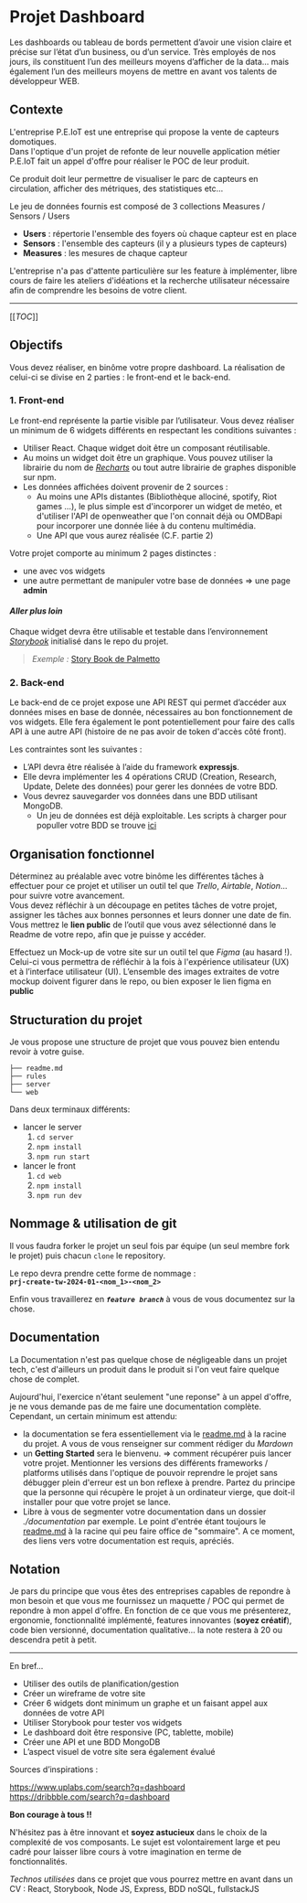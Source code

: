 # Projet Dashboard

Les dashboards ou tableau de bords permettent d’avoir une vision claire et précise sur l’état d’un business, ou d’un service.
Très employés de nos jours, ils constituent l’un des meilleurs moyens d’afficher de la data... mais également l’un des meilleurs moyens de mettre en avant vos talents de développeur WEB.

## Contexte

L'entreprise P.E.IoT est une entreprise qui propose la vente de capteurs domotiques.<br/>
Dans l'optique d'un projet de refonte de leur nouvelle application métier P.E.IoT fait un appel d'offre pour réaliser le POC de leur produit.

Ce produit doit leur permettre de visualiser le parc de capteurs en  circulation, afficher des métriques, des statistiques etc...

Le jeu de données fournis est composé de 3 collections Measures / Sensors / Users

- **Users** : répertorie l'ensemble des foyers où chaque capteur est en place
- **Sensors** : l'ensemble des capteurs (il y a plusieurs types de capteurs)
- **Measures** : les mesures de chaque capteur

L'entreprise n'a pas d'attente particulière sur les feature à implémenter, libre cours de faire les ateliers d'idéations et la recherche utilisateur nécessaire afin de comprendre les besoins de votre client. 

--- 

[[_TOC_]]

## Objectifs

Vous devez réaliser, en binôme votre propre dashboard. La réalisation de celui-ci se divise en 2 parties : le front-end et le back-end.

### **1. Front-end**

Le front-end représente la partie visible par l’utilisateur.
Vous devez réaliser un minimum de 6 widgets différents en respectant les conditions suivantes :

- Utiliser React. Chaque widget doit être un composant réutilisable.
- Au moins un widget doit être un graphique. Vous pouvez utiliser la librairie du nom de [_Recharts_](https://recharts.org/en-US/) ou tout autre librairie de graphes disponible sur npm.
- Les données affichées doivent provenir de 2 sources :
    - Au moins une APIs distantes (Bibliothèque allociné, spotify, Riot games ...), le plus simple est d'incorporer un widget de metéo, et d'utiliser l'API de openweather que l'on connait déjà ou OMDBapi pour incorporer une donnée liée à du contenu multimédia.
    - Une API que vous aurez réalisée (C.F. partie 2)
    
Votre projet comporte au minimum 2 pages distinctes : 
- une avec vos widgets 
- une autre permettant de manipuler votre base de données => une page **admin**

#### ***Aller plus loin***
Chaque widget devra être utilisable et testable dans l’environnement
[_Storybook_](https://storybook.js.org/docs/react/get-started/introduction) initialisé dans le repo du projet.
> _Exemple :_ [Story Book de Palmetto](https://5ed9214b642dc10022b50a2d-eckjqsexrb.chromatic.com/?path=/story/about-introduction--page)

### **2. Back-end**

Le back-end de ce projet expose une API REST qui permet d’accéder aux données mises en base de donnée, nécessaires au bon fonctionnement de vos widgets. Elle fera également le pont potentiellement pour faire des calls API à une autre API (histoire de ne pas avoir de token d'accès côté front).

Les contraintes sont les suivantes :

- L’API devra être réalisée à l’aide du framework __expressjs__.
- Elle devra implémenter les 4 opérations CRUD (Creation, Research, Update,
Delete des données) pour gerer les données de votre BDD.
- Vous devrez sauvegarder vos données dans une BDD utilisant MongoDB.
    - Un jeu de données est déjà exploitable. Les scripts à charger pour populler votre BDD se trouve [ici](./resources/)

## Organisation fonctionnel

Déterminez au préalable avec votre binôme les différentes tâches à effectuer pour ce projet et utiliser un outil tel que _Trello_, _Airtable_, _Notion_... pour suivre votre avancement.<br/>
Vous devez réfléchir à un découpage en petites tâches de votre projet, assigner les tâches aux bonnes personnes et leurs donner une date de fin.
Vous mettrez le **lien public** de l’outil que vous avez sélectionné dans le Readme de votre repo, afin que je puisse y accéder.

Effectuez un Mock-up de votre site sur un outil tel que _Figma_ (au hasard !). Celui-ci vous permettra de réfléchir à la fois à l'expérience utilisateur (UX) et à l’interface utilisateur (UI).
L’ensemble des images extraites de votre mockup doivent figurer dans le repo, ou bien exposer le lien figma en **public**

## Structuration du projet

Je vous propose une structure de projet que vous pouvez bien entendu revoir à votre guise.

```shell
├── readme.md
├── rules
├── server
└── web
```
Dans deux terminaux différents:
- lancer le server
    1. `cd server`
    1. `npm install`
    1. `npm run start`
- lancer le front 
    1. `cd web` 
    1. `npm install`
    1. `npm run dev`

## Nommage & utilisation de git

Il vous faudra forker le projet un seul fois par équipe (un seul membre fork le projet) puis chacun `clone` le repository.

Le repo devra prendre cette forme de nommage :<br/>
**`prj-create-tw-2024-01-<nom_1>-<nom_2>`**

Enfin vous travaillerez en _**`feature branch`**_ à vous de vous documentez sur la chose.

## Documentation

La Documentation n'est pas quelque chose de négligeable dans un projet tech, c'est d'ailleurs un produit dans le produit si l'on veut faire quelque chose de complet.

Aujourd'hui, l'exercice n'étant seulement "une reponse" à un appel d'offre, je ne vous demande pas de me faire une documentation complète. Cependant, un certain minimum est attendu: 
- la documentation se fera essentiellement via le [readme.md](../readme.md) à la racine du projet. A vous de vous renseigner sur comment rédiger du _Mardown_
- un **Getting Started** sera le bienvenu. => comment récupérer puis lancer votre projet. Mentionner les versions des différents frameworks / platforms utilisés dans l'optique de pouvoir reprendre le projet sans débugger plein d'erreur est un bon reflexe à prendre. Partez du principe que la personne qui récupère le projet à un ordinateur vierge, que doit-il installer pour que votre projet se lance. 
- Libre à vous de segmenter votre documentation dans un dossier _./documentation_ par exemple. Le point d'entrée étant toujours le [readme.md](../readme.md) à la racine qui peu faire office de "sommaire". A ce moment, des liens vers votre documentation est requis, apréciés.

## Notation

Je pars du principe que vous êtes des entreprises capables de repondre à mon besoin et que vous me fournissez un maquette / POC qui permet de repondre à mon appel d'offre. En fonction de ce que vous me présenterez, ergonomie, fonctionnalité implémenté, features innovantes (**soyez créatif**), code bien versionné, documentation qualitative... la note restera à 20 ou descendra petit à petit.

---

En bref...
- Utiliser des outils de planification/gestion
- Créer un wireframe de votre site
- Créer 6 widgets dont minimum un graphe et un faisant appel aux données de votre API
- Utiliser Storybook pour tester vos widgets
- Le dashboard doit être responsive (PC, tablette, mobile)
- Créer une API et une BDD MongoDB
- L’aspect visuel de votre site sera également évalué

Sources d’inspirations :

https://www.uplabs.com/search?q=dashboard <br/>
https://dribbble.com/search?q=dashboard <br/>

__Bon courage à tous !!__

N'hésitez pas à être innovant et **soyez astucieux** dans le choix de la complexité de vos composants. Le sujet est volontairement large et peu cadré pour laisser libre cours à votre imagination en terme de fonctionnalités.

_Technos utilisées_ dans ce projet que vous pourrez mettre en avant dans un CV : React, Storybook, Node JS, Express, BDD noSQL, fullstackJS